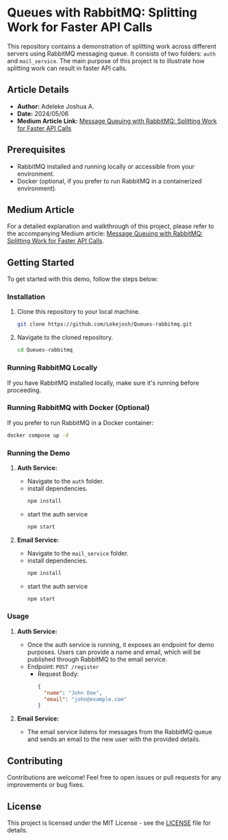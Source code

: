 # Queues with RabbitMQ: Splitting Work for Faster API Calls

This repository contains a demonstration of splitting work across different servers using RabbitMQ messaging queue. It consists of two folders: `auth` and `mail_service`. The main purpose of this project is to illustrate how splitting work can result in faster API calls.

## Article Details
- **Author:** Adeleke Joshua A.
- **Date:** 2024/05/06
- **Medium Article Link:** [Message Queuing with RabbitMQ: Splitting Work for Faster API Calls](https://lekejosh.medium.com/message-queuing-with-rabbitmq-splitting-work-for-faster-api-calls-80deb37aaaeb)

## Prerequisites

- RabbitMQ installed and running locally or accessible from your environment.
- Docker (optional, if you prefer to run RabbitMQ in a containerized environment).

## Medium Article

For a detailed explanation and walkthrough of this project, please refer to the accompanying Medium article: [Message Queuing with RabbitMQ: Splitting Work for Faster API Calls](https://lekejosh.medium.com/message-queuing-with-rabbitmq-splitting-work-for-faster-api-calls-80deb37aaaeb).

## Getting Started

To get started with this demo, follow the steps below:

### Installation

1. Clone this repository to your local machine.
   ```bash
   git clone https://github.com/Lekejosh/Queues-rabbitmq.git
   ```

2. Navigate to the cloned repository.
   ```bash
   cd Queues-rabbitmq
   ```

### Running RabbitMQ Locally

If you have RabbitMQ installed locally, make sure it's running before proceeding.

### Running RabbitMQ with Docker (Optional)

If you prefer to run RabbitMQ in a Docker container:

   ```bash
   docker compose up -d
   ```

### Running the Demo

1. **Auth Service:**
   - Navigate to the `auth` folder.
   - install dependencies.
     ```bash
     npm install
     ```
   - start the auth service
     ```bash
     npm start
     ```

2. **Email Service:**
   - Navigate to the `mail_service` folder.
   - install dependencies.
     ```bash
     npm install
     ```
   - start the auth service
     ```bash
     npm start
     ```

### Usage

1. **Auth Service:**
   - Once the auth service is running, it exposes an endpoint for demo purposes. Users can provide a name and email, which will be published through RabbitMQ to the email service.
   - Endpoint: `POST /register`
     - Request Body:
       ```json
       {
         "name": "John Doe",
         "email": "john@example.com"
       }
       ```

2. **Email Service:**
   - The email service listens for messages from the RabbitMQ queue and sends an email to the new user with the provided details.

## Contributing

Contributions are welcome! Feel free to open issues or pull requests for any improvements or bug fixes.

## License

This project is licensed under the MIT License - see the [LICENSE](LICENSE) file for details.
